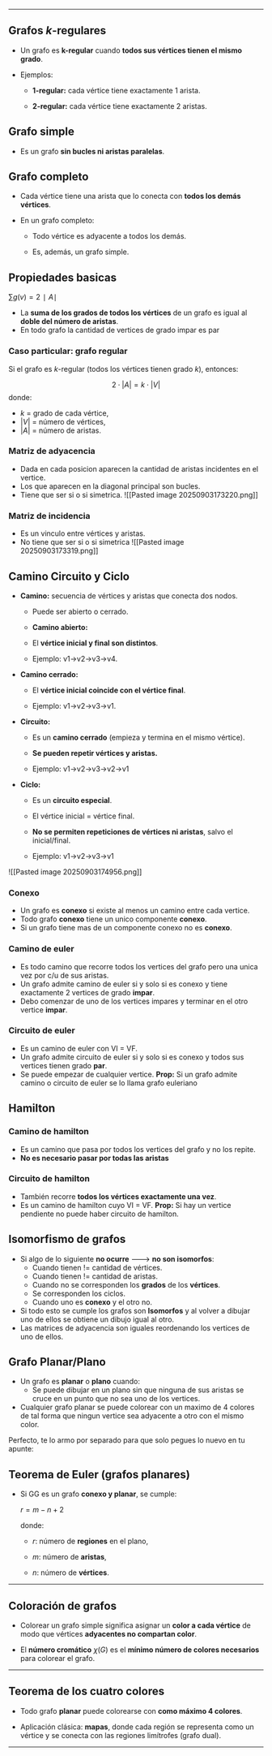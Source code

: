 -- -
## Grafos _k_-regulares

- Un grafo es **k-regular** cuando **todos sus vértices tienen el mismo grado**.
    
- Ejemplos:
    
    - **1-regular:** cada vértice tiene exactamente 1 arista.
        
    - **2-regular:** cada vértice tiene exactamente 2 aristas.
        

## Grafo simple

- Es un grafo **sin bucles ni aristas paralelas**.
    
## Grafo completo

- Cada vértice tiene una arista que lo conecta con **todos los demás vértices**.
    
- En un grafo completo:
    
    - Todo vértice es adyacente a todos los demás.
        
    - Es, además, un grafo simple.
        

## Propiedades basicas

$∑g⁡(v)=2∣A∣$

- La **suma de los grados de todos los vértices** de un grafo es igual al **doble del número de aristas**.
- En todo grafo la cantidad de vertices de grado impar es par
### Caso particular: grafo regular
Si el grafo es $k$-regular (todos los vértices tienen grado $k$), entonces:

$$
2 \cdot |A| = k \cdot |V| 
$$
donde:
- $k$ = grado de cada vértice,  
- $|V|$ = número de vértices,  
- $|A|$ = número de aristas.

### Matriz de adyacencia
- Dada en cada posicion aparecen la cantidad de aristas incidentes en el vertice.
- Los que aparecen en la diagonal principal son bucles.
- Tiene que ser si o si simetrica.
![[Pasted image 20250903173220.png]]

### Matriz de incidencia
- Es un vinculo entre vértices y aristas.
- No tiene que ser si o si simetrica
![[Pasted image 20250903173319.png]]

##  Camino Circuito y Ciclo

- **Camino:** secuencia de vértices y aristas que conecta dos nodos.  
	- Puede ser abierto o cerrado.
    - **Camino abierto:**
    
    - El **vértice inicial y final son distintos**.
        
    - Ejemplo: v1→v2→v3→v4​.
        
- **Camino cerrado:**
    
    - El **vértice inicial coincide con el vértice final**.
        
    - Ejemplo: v1→v2→v3→v1​.

- **Circuito:**
    
    - Es un **camino cerrado** (empieza y termina en el mismo vértice).
        
    - **Se pueden repetir vértices y aristas.**
        
    - Ejemplo: v1→v2→v3→v2→v1
        

- **Ciclo:**
    
    - Es un **circuito especial**.
        
    - El vértice inicial = vértice final.
        
    - **No se permiten repeticiones de vértices ni aristas**, salvo el inicial/final.
        
    - Ejemplo: v1→v2→v3→v1
        
![[Pasted image 20250903174956.png]]

### Conexo
- Un grafo es **conexo** si existe al menos un camino entre cada vertice.
- Todo grafo **conexo** tiene un unico componente **conexo**.
- Si un grafo tiene mas de un componente conexo no es **conexo**.

### Camino de euler
- Es todo camino que recorre todos los vertices del grafo pero una unica vez por c/u de sus aristas.
- Un grafo admite camino de euler si y solo si es conexo y tiene exactamente 2 vertices de grado **impar**.
- Debo comenzar de uno de los vertices impares y terminar en el otro vertice **impar**.

### Circuito de euler
- Es un camino de euler con  VI = VF.
- Un grafo admite circuito de euler si y solo si es conexo y todos sus vertices tienen grado **par**.
- Se puede empezar de cualquier vertice.
**Prop:** Si un grafo admite camino o circuito de euler se lo llama grafo euleriano

## Hamilton

### Camino de hamilton
- Es un camino que pasa por todos los vertices del grafo y no los repite.
- **No es necesario pasar por todas las aristas**

### Circuito de hamilton
- También recorre **todos los vértices exactamente una vez**.
- Es un camino de hamilton cuyo VI = VF.
**Prop:** Si hay un vertice pendiente no puede haber circuito de hamilton.

## Isomorfismo de grafos
- Si algo de lo siguiente **no ocurre** ---> **no son isomorfos**: 
	- Cuando tienen != cantidad de vértices.
	- Cuando tienen != cantidad de aristas.
	- Cuando no se corresponden los **grados** de los **vértices**.
	- Se corresponden los ciclos.
	- Cuando uno es **conexo** y el otro no.
- Si todo esto se cumple los grafos son **Isomorfos** y al volver a dibujar uno de ellos se obtiene un dibujo igual al otro. 
- Las matrices de adyacencia son iguales reordenando los vertices de uno de ellos.

## Grafo Planar/Plano
- Un grafo es **planar** o **plano** cuando: 
	- Se puede dibujar en un plano sin que ninguna de sus aristas se cruce en un punto que no sea uno de los vertices.
- Cualquier grafo planar se puede colorear con un maximo de 4 colores de tal forma que ningun vertice sea adyacente a otro con el mismo color.

Perfecto, te lo armo por separado para que solo pegues lo nuevo en tu apunte:

## Teorema de Euler (grafos planares)

- Si GG es un grafo **conexo y planar**, se cumple:
    
    $r = m - n + 2$
    
    donde:
    
    - $r$: número de **regiones** en el plano,
        
    - $m$: número de **aristas**,
        
    - $n$: número de **vértices**.
        

---

## Coloración de grafos

- Colorear un grafo simple significa asignar un **color a cada vértice** de modo que vértices **adyacentes no compartan color**.
    
- El **número cromático** $χ(G)$ es el **mínimo número de colores necesarios** para colorear el grafo.
    

---

## Teorema de los cuatro colores

- Todo grafo **planar** puede colorearse con **como máximo 4 colores**.
    
- Aplicación clásica: **mapas**, donde cada región se representa como un vértice y se conecta con las regiones limítrofes (grafo dual).
    

---

